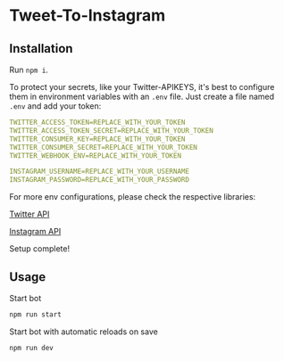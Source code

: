 # Tweet-To-Instagram

## Installation

Run `npm i`.

To protect your secrets, like your Twitter-APIKEYS, it's best to configure them in environment variables with an `.env` file.
Just create a file named `.env` and add your token:

```yaml
TWITTER_ACCESS_TOKEN=REPLACE_WITH_YOUR_TOKEN
TWITTER_ACCESS_TOKEN_SECRET=REPLACE_WITH_YOUR_TOKEN
TWITTER_CONSUMER_KEY=REPLACE_WITH_YOUR_TOKEN
TWITTER_CONSUMER_SECRET=REPLACE_WITH_YOUR_TOKEN
TWITTER_WEBHOOK_ENV=REPLACE_WITH_YOUR_TOKEN

INSTAGRAM_USERNAME=REPLACE_WITH_YOUR_USERNAME
INSTAGRAM_PASSWORD=REPLACE_WITH_YOUR_PASSWORD
```

For more env configurations, please check the respective libraries:

[Twitter API](https://www.npmjs.com/package/twitter-autohook)

[Instagram API](https://www.npmjs.com/package/instagram-private-api)

Setup complete!

## Usage

Start bot

```cmd
npm run start
```

Start bot with automatic reloads on save

```cmd
npm run dev
```
